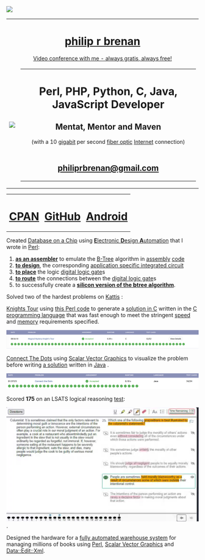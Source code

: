 ![](https://komarev.com/ghpvc/?username=philiprbrenan)

<!DOCTYPE html>
<html version=3>

<base href="https://raw.githubusercontent.com/philiprbrenan/philiprbrenan.github.io/main/">
<body>

<div class=container>
<table>
<tr><td colspan=2 align=center><h1 class=wideh1> <a href="https://prb.appaapps.com//">philip r brenan</a> </h1><a href="https://meet.google.com/isy-fgso-qmx">Video conference with me - always gratis, always free!</a>
<tr><td><img id=infinity src="infinity.png">
<td><table>
<tr><td align=center><h1>Perl, PHP, Python, C, Java, JavaScript Developer</h1><h2>Mentat, Mentor and Maven</h2>
<p>(with a 10 <a href="https://en.wikipedia.org/wiki/Gigabit_Ethernet">gigabit</a> per second  <a href="https://en.wikipedia.org/wiki/Optical_fiber">fiber optic</a> <a href="https://en.wikipedia.org/wiki/Internet">Internet</a> connection)
<tr><td align=center><h2><a href="mailto:philiprbrenan@gmail.com">philiprbrenan@gmail.com</a></h2>
<!--tr><td align=center><h3>3803 Mt Bonnell Rd, Austin, TX  78731</h3 -->
</table>
</table>
</div>

<table><tr>
<td class=widetd><a href="https://metacpan.org/author/PRBRENAN"><h1 class=cpan>CPAN</h1></a>
<td class=widetd><a href="https://github.com/philiprbrenan"><h1 class=gh>GitHub</h1></a>
<td class=widetd><a href="https://github.com/philiprbrenan/AppaAppsGitHubPhotoApp/blob/main/AppaAppsGitHubPhotoApp.apk?raw=true"><h1 class=android>Android</h1></a>
</table>

<p>Created <a href="http://prb.appaapps.com/zesal/pitchdeck/pitchDeck.html">Database on a Chip</a> using <a href="https://en.wikipedia.org/wiki/Electronic_design_automation"><b>E</b>lectronic <b>D</b>esign <b>A</b>utomation</a> that I wrote in <a href="http://www.perl.org/">Perl</a>:
<ol>
<li><b><a href="https://github.com/philiprbrenan/NasmX86">as an assembler</a></b> to emulate the <a href="https://en.wikipedia.org/wiki/B-tree">B-Tree</a> algorithm in <a href="https://en.wikipedia.org/wiki/Assembly_language">assembly</a> <a href="https://en.wikipedia.org/wiki/Computer_program">code</a>
<li><b><a href="https://github.com/philiprbrenan/SiliconChip">to design</a></b>, the corresponding <a href="https://en.wikipedia.org/wiki/Application-specific_integrated_circuit">application specific integrated circuit</a>
<li><b><a href="https://github.com/philiprbrenan/SiliconChipLayout">to place</a></b> the logic <a href="https://en.wikipedia.org/wiki/Logic_gate">digital logic gate</a>s
<li><b><a href="https://github.com/philiprbrenan/SiliconChipWiring">to route</a></b> the connections between the <a href="https://en.wikipedia.org/wiki/Logic_gate">digital logic gate</a>s
<li>to successfully create a <b><a href="https://github.com/philiprbrenan/SiliconChipBtree"> 𝘀ilicon 𝘃ersion of the 𝗯tree 𝗮lgorithm</a></b>.
</ol>

<p>Solved two of the hardest problems on <a href="https://open.kattis.com/problems">Kattis</a> :
<div class=kattisRow>

<div class=kattisBlock>
<a href="https://open.kattis.com/problems/magicalmysteryknight">Knights Tour</a> using
<a href="https://github.com/philiprbrenan/philiprbrenan.github.io/blob/main/perl/MagicalMysteryKnightsTour.pl">this Perl code</a> to generate a
<a href="https://github.com/philiprbrenan/philiprbrenan.github.io/blob/main/MagicalMysteryKnightsTour/tour.c">solution in C</a> written in the <a href="https://b-ok.xyz/book/633119/db5c78">C programming language</a> that was fast enough to meet the stringent <a href="https://en.wikipedia.org/wiki/Speed">speed</a> and <a href="https://en.wikipedia.org/wiki/Computer_memory">memory</a> requirements specified.
<p><a href="https://open.kattis.com/problems/magicalmysteryknight"><img class=kattis src="https://raw.githubusercontent.com/philiprbrenan/philiprbrenan.github.io/main/MagicalMysteryKnightsTour/KattisKnightsTour.png"></a>
</div>

<div class=kattisBlock>
<a href="https://open.kattis.com/problems/connectdots">Connect The Dots</a> using
<a href="https://raw.githubusercontent.com/philiprbrenan/philiprbrenan.github.io/745127217b6893f8bbbd4763f9ee3e73e939cd8f/joinTheDots/Square_and_Octagon.svg"><a href="https://en.wikipedia.org/wiki/Scalable_Vector_Graphics">Scalar Vector Graphics</a> to visualize the problem</a> before writing
<a href="https://github.com/philiprbrenan/philiprbrenan.github.io/blob/main/joinTheDots/JoinTheDots.java">a solution</a> written in <a href="https://en.wikipedia.org/wiki/Java_(programming_language)">Java</a> .
<p><a href="https://open.kattis.com/problems/connectdots"><img class=kattis src="https://raw.githubusercontent.com/philiprbrenan/philiprbrenan.github.io/main/joinTheDots/JoinTheDots.png"></a>
</div>
</div>

<p>Scored <b>175</b> on an LSATS logical reasoning <a href="https://en.wikipedia.org/wiki/Software_testing">test</a>:
<p><img src="https://raw.githubusercontent.com/philiprbrenan/philiprbrenan.github.io/main/LSATs.png"> .

<p>Designed the hardware for a <a href="http://prb.appaapps.com/laLoba/laLoba.html">fully
automated warehouse system</a> for managing millions of books using <a href="http://www.perl.org/">Perl</a>, <a href="https://en.wikipedia.org/wiki/Scalable_Vector_Graphics">Scalar Vector Graphics</a>
and <a href="https://metacpan.org/pod/Data::Edit::Xml">Data::Edit::Xml</a>.

</html>
